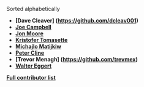 Sorted alphabetically

* **[Dave Cleaver] (https://github.com/dcleav001)**
* **[Joe Campbell](https://github.com/joercampbell)**
* **[Jon Moore](https://github.com/comcast-jonm)**
* **[Kristofer Tomasette](https://github.com/kristomasette)**
* **[Michajlo Matijkiw](https://github.com/michajlo)**
* **[Peter Cline](https://github.com/clinedome-work)**
* **[Trevor Menagh] (https://github.com/trevmex)**
* **[Walter Eggert](https://github.com/weggert)**

**[Full contributor list](https://github.com/Comcast/jrugged/graphs/contributors)**